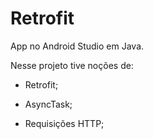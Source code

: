 # Retrofit

App no Android Studio em Java.

Nesse projeto tive noções de:

- Retrofit;

- AsyncTask;

- Requisições HTTP;
